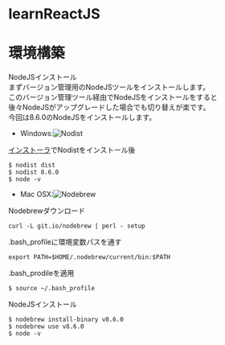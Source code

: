 # learnReactJS

# 環境構築

NodeJSインストール  
まずバージョン管理用のNodeJSツールをインストールします。  
このバージョン管理ツール経由でNodeJSをインストールをすると  
後々NodeJSがアップグレードした場合でも切り替えが楽です。  
今回は8.6.0のNodeJSをインストールします。  

* Windows:![Nodist](https://github.com/marcelklehr/nodist)

[インストーラ](https://github.com/marcelklehr/nodist/releases)でNodistをインストール後

```
$ nodist dist
$ nodist 8.6.0
$ node -v
```

* Mac OSX:![Nodebrew](https://github.com/hokaccha/nodebrew)

Nodebrewダウンロード

```
curl -L git.io/nodebrew | perl - setup
```

.bash_profileに環境変数パスを通す

```.bash_profile
export PATH=$HOME/.nodebrew/current/bin:$PATH
```

.bash_prodileを適用

```
$ source ~/.bash_profile
```

NodeJSインストール

```
$ nodebrew install-binary v8.6.0
$ nodebrew use v8.6.0
$ node -v
```